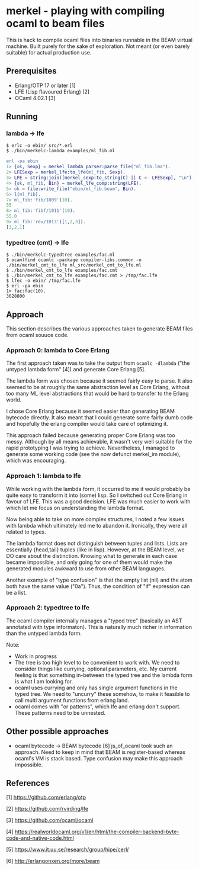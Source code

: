 # merkel - playing with compiling ocaml to beam files

This is hack to compile ocaml files into binaries runnable in the BEAM
virtual machine. Built purely for the sake of exploration. Not meant (or
even barely suitable) for actual production use.

## Prerequisites
* Erlang/OTP 17 or later [1]
* LFE (Lisp flavoured Erlang) [2]
* OCaml 4.02.1 [3]


## Running

### lambda -> lfe
```
$ erlc -o ebin/ src/*.erl
$ ./bin/merkelc-lambda examples/ml_fib.ml
```
```erlang
erl -pa ebin
1> {ok, Sexp} = merkel_lambda_parser:parse_file("ml_fib.lma").
2> LFESexp = merkel_lfe:to_lfe(ml_fib, Sexp).
3> LFE = string:join([merkel_sexp:to_string(C) || C <- LFESexp], "\n").
4> {ok, ml_fib, Bin} = merkel_lfe_comp:string(LFE).
5> ok = file:write_file("ebin/ml_fib.beam", Bin).
6> l(ml_fib).
7> ml_fib:'fib/1009'(10).
55
8> ml_fib:'fibf/1011'(10).
55.0
9> ml_fib:'rev/1013'([1,2,3]).
[3,2,1]
```

### typedtree (cmt) -> lfe
```
$ ./bin/merkelc-typedtree examples/fac.ml
$ ocamlfind ocamlc -package compiler-libs.common -o ./bin/merkel_cmt_to_lfe ml_src/merkel_cmt_to_lfe.ml
$ ./bin/merkel_cmt_to_lfe examples/fac.cmt
$ ./bin/merkel_cmt_to_lfe examples/fac.cmt > /tmp/fac.lfe
$ lfec -o ebin/ /tmp/fac.lfe
$ erl -pa ebin
1> fac:fac(10).
3628800
```

## Approach
This section describes the various approaches taken to generate BEAM files from
ocaml souuce code.

### Approach 0: lambda to Core Erlang
The first approach taken was to take the output from `ocamlc -dlambda`
("the untyped lambda form" [4]) and generate Core Erlang [5].

The lambda form was chosen because it seemed fairly easy to parse. It also seemed
to be at roughly the same abstraction level as Core Erlang, without too many
ML level abstractions that would be hard to transfer to the Erlang world.

I chose Core Erlang because it seemed easier than generating BEAM bytecode directly.
It also meant that I could generate some fairly dumb code and hopefully the erlang
compiler would take care of optimizing it.

This approach failed because generating proper Core Erlang was too messy.
Although by all means achievable, it wasn't very well suitable for the rapid
prototyping I was trying to achieve. Nevertheless, I managed to generate some
working code (see the now defunct merkel_im module), which was encouraging.

### Approach 1: lambda to lfe
While working with the lambda form, it occurred to me it would probably be quite easy
to transform it into (some) lisp. So I switched out Core Erlang in favour of LFE. This
was a good decision. LFE was much easier to work with which let me focus on understanding
the lambda format.

Now being able to take on more complex structures, I noted a few issues with lambda
which ultimately led me to abandon it. Ironically, they were all related to types.

The lambda format does not distinguish between tuples and lists. Lists are essentially
{head,tail} tuples (like in lisp). However, at the BEAM level, we DO care about the
distinction. Knowing what to generate in each case became impossible, and only going
for one of them would make the generated modules awkward to use from other BEAM
languages.

Another example of "type confusion" is that the empty list (nil) and the atom
both have the same value ("0a"). Thus, the condition of "if" expression can be a list.

### Approach 2: typedtree to lfe
The ocaml compiler internally manages a "typed tree" (basically an AST annotated with
type informaton). This is naturally much richer in information than the untyped lambda
form.

Note:
  * Work in progress
  * The tree is too high level to be convenient to work with. We need to consider things
    like currying, optional parameters, etc. My current feeling is that something in-between
    the typed tree and the lambda form is what I am looking for.
  * ocaml uses currying and only has single argument functions in the typed tree.
    We need to "uncurry" these somehow, to make it feasible to call multi argument
    functions from erlang land.
  * ocaml comes with "or patterns", which lfe and erlang don't support.
    These patterns need to be unnested.


## Other possible approaches
* ocaml bytecode -> BEAM bytecode [6]
  js_of_ocaml took such an approach. Need to keep in mind that BEAM is register-based whereas
  ocaml's VM is stack based. Type confusion may make this approach impossible.

## References
[1] https://github.com/erlang/otp

[2] https://github.com/rvirding/lfe

[3] https://github.com/ocaml/ocaml

[4] https://realworldocaml.org/v1/en/html/the-compiler-backend-byte-code-and-native-code.html

[5] https://www.it.uu.se/research/group/hipe/cerl/

[6] http://erlangonxen.org/more/beam
